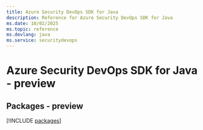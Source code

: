 ```yaml
---
title: Azure Security DevOps SDK for Java
description: Reference for Azure Security DevOps SDK for Java
ms.date: 10/02/2025
ms.topic: reference
ms.devlang: java
ms.service: securitydevops
---
```

# Azure Security DevOps SDK for Java - preview
## Packages - preview
[!INCLUDE [packages](security-devops-index.md)]